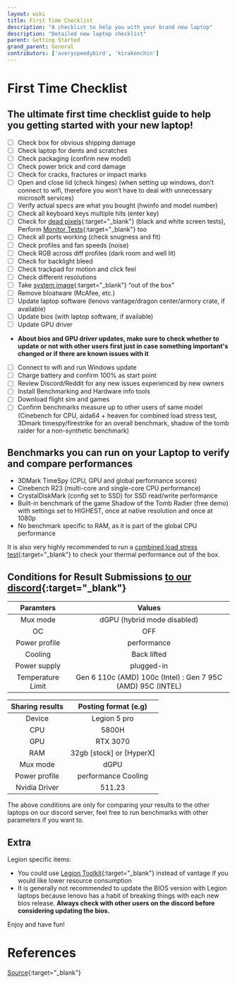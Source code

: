 ```yaml
---
layout: wiki
title: First Time Checklist
description: "A checklist to help you with your brand new laptop"
description: "Detailed new laptop checklist"
parent: Getting Started
grand_parent: General
contributors: ['averyspeedybird', 'kirakenchin'] 
---
```


# First Time Checklist

## The ultimate first time checklist guide to help you getting started with your new laptop!
- [ ] Check box for obvious shipping damage
- [ ] Check laptop for dents and scratches
- [ ] Check packaging (confirm new model)
- [ ] Check power brick and cord damage
- [ ] Check for cracks, fractures or impact marks
- [ ] Open and close lid (check hinges) (when setting up windows, don’t connect to wifi, therefore you won’t have to deal with unnecessary microsoft services)
- [ ] Verify actual specs are what you bought (hwinfo and model number)
- [ ] Check all keyboard keys multiple hits (enter key)
- [ ] Check for [dead pixels](https://lcdtech.info/en/tests/dead.pixel.htm){:target="_blank"} (black and white screen tests), Perform [Monitor Tests](https://arnowelzel.de/en/tools/monitor-test){:target="_blank"} too
- [ ] Check all ports working (check snugness and fit)
- [ ] Check profiles and fan speeds (noise)
- [ ] Check RGB across diff profiles (dark room and well lit)
- [ ] Check for backlight bleed
- [ ] Check trackpad for motion and click feel
- [ ] Check different resolutions
- [ ] Take [system image](https://www.youtube.com/watch?v=x9BGn4MivJw){:target="_blank"} “out of the box”
- [ ] Remove bloatware (McAfee, etc.)
- [ ] Update laptop software (lenovo vantage/dragon center/armory crate, if available)
- [ ] Update bios (with laptop software, if available)
- [ ] Update GPU driver
- **About bios and GPU driver updates, make sure to check whether to update or not with other users first just in case something important's changed or if there are known issues with it**
- [ ] Connect to wifi and run Windows update
- [ ] Charge battery and confirm 100% as start point
- [ ] Review Discord/Reddit for any new issues experienced by new owners
- [ ] Install Benchmarking and Hardware info tools
- [ ] Download flight sim and games
- [ ] Confirm benchmarks measure up to other users of same model (Cinebench for CPU, aida64 + heaven for combined load stress test, 3Dmark timespy/firestrike for an overall benchmark, shadow of the tomb raider for a non-synthetic benchmark)

## Benchmarks you can run on your Laptop to verify and compare performances

- 3DMark TimeSpy (CPU, GPU and global performance scores)
- Cinebench R23 (multi-core and single-core CPU performance)
- CrystalDiskMark (config set to SSD) for SSD read/write performance
- Built-in benchmark of the game Shadow of the Tomb Radier (free demo) with settings set to HIGHEST, once at native resolution and once at 1080p
- No benchmark specific to RAM, as it is part of the global CPU performance

It is also very highly recommended to run a [combined load stress test](/guides/general/getting-started/stress-test/){:target="_blank"} to check your thermal performance out of the box.

## Conditions for Result Submissions [to our discord](https://discord.gg/CtDvEHecHn){:target="_blank"}  

|  Paramters | Values |
| :-------------: |:-------------:|
| Mux mode | dGPU (hybrid mode disabled) |
| OC | OFF |
| Power profile | performance | 
| Cooling | Back lifted | 
| Power supply | plugged-in |
| Temperature Limit | Gen 6 110c (AMD) 100c (Intel) : Gen 7 95C (AMD) 95C (INTEL) |

|  Sharing results | Posting format (e.g) |
| :-------------: |:-------------:|
| Device | Legion 5 pro |
| CPU | 5800H |
| GPU | RTX 3070|
| RAM | 32gb [stock] or [HyperX] |
| Mux mode | dGPU | OC OFF or ON + applied parameters |
| Power profile | performance Cooling | Back lifted |
| Nvidia Driver | 511.23 |

The above conditions are only for comparing your results to the other laptops on our discord server, feel free to run benchmarks with other parameters if you want to.

## Extra
Legion specific items: 

- You could use [Legion Toolkit](https://github.com/BartoszCichecki/LenovoLegionToolkit/releases/tag/2.3.1){:target="_blank"} instead of vantage if you would like lower resource consumption 
- It is generally not recommended to update the BIOS version with Legion laptops because lenovo has a habit of breaking things with each new bios release. **Always check with other users on the discord before considering updating the bios.**

Enjoy and have fun!

# References

[Source](https://rentry.org/laptopsetupguide){:target="_blank"}

<script type="text/javascript">
  $(document).ready(function(){
   $('.task-list-item-checkbox').prop("disabled", false); 
}); 
</script>
